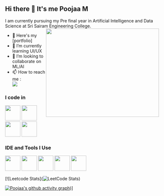 ## Hi there 👋 It's me Poojaa M

I am currently pursuing my Pre final year in Artificial Intelligence and Data Science at Sri Sairam Engineering College.
<img align="right" width="370" height="290" src="https://i.pinimg.com/originals/47/f0/34/47f0342cec72b800463bf003eac1257e.gif">
- 🔭 Here's my [portfolio]                                                 
- 🌱 I’m currently learning UI/UX
- 👯 I’m looking to collaborate on ML/AI
- 📫 How to reach me :
<br /> [<img src="https://img.shields.io/badge/LinkedIn-0077B5?style=for-the-badge&logo=linkedin&logoColor=white" />](https://www.linkedin.com/in/poojaa-malvannan-700333258?lipi=urn%3Ali%3Apage%3Ad_flagship3_profile_view_base_contact_details%3BLFadmb7wTWu9IoCLsxArAA%3D%3D)

### I code in
<img height="50" width="50" src="https://img.icons8.com/color/48/000000/python.png" />  <img height="50" width="50" src="https://img.icons8.com/color/48/000000/c-programming.png" />  <img height="50" width="50" src="https://img.icons8.com/color/48/000000/html-5.png" />  <img height="50" width="50" src="https://img.icons8.com/color/48/000000/mysql-logo.png"/>

### IDE and Tools I Use
<img height="50" width="50" src="https://img.icons8.com/color/48/000000/visual-studio-code-2019.png"/>  <img height="50" width="50" src="https://img.icons8.com/color/48/000000/pycharm.png"/>  <img height="50" width="50" src="https://img.icons8.com/color/50/000000/git.png"/>  <img height="50" width="50" src="https://img.icons8.com/dusk/64/000000/anaconda.png"/>  <img height="50" width="50" src="https://img.icons8.com/color/48/000000/figma--v1.png"/> 

[![Leetcode Stats](![LeetCode Stats](https://leetcard.jacoblin.cool/Poojaa-M?theme=dark&font=Sumana))

[![Poojaa's github activity graph](https://github-readme-activity-graph.vercel.app/graph?username=Poojaa-M&bg_color=000000&color=f7e9f6&line=9e4c98&point=a691a4&area=true&hide_border=true)](https://github.com/ashutosh00710/github-readme-activity-graph))]
